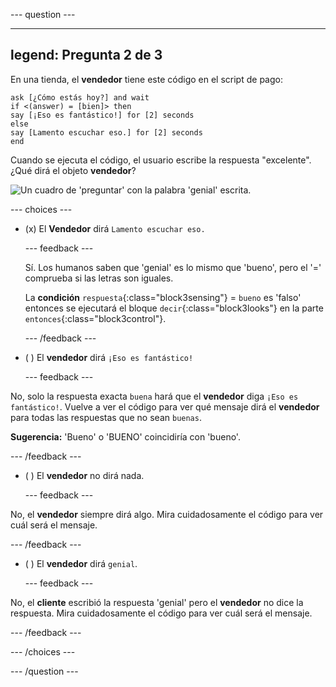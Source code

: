 
--- question ---

---
legend: Pregunta 2 de 3
---

En una tienda, el **vendedor** tiene este código en el script de pago:

```blocks3
ask [¿Cómo estás hoy?] and wait
if <(answer) = [bien]> then
say [¡Eso es fantástico!] for [2] seconds
else
say [Lamento escuchar eso.] for [2] seconds
end
```

Cuando se ejecuta el código, el usuario escribe la respuesta "excelente". ¿Qué dirá el objeto **vendedor**?

![Un cuadro de 'preguntar' con la palabra 'genial' escrita.](images/quiz2.png)

--- choices ---

- (x) El **Vendedor** dirá `Lamento escuchar eso.`

  --- feedback ---

  Sí. Los humanos saben que 'genial' es lo mismo que 'bueno', pero el '=' comprueba si las letras son iguales.

  La **condición** `respuesta`{:class="block3sensing"} = `bueno` es 'falso' entonces se ejecutará el bloque `decir`{:class="block3looks"} en la parte `entonces`{:class="block3control"}.

  --- /feedback ---

- ( ) El **vendedor** dirá `¡Eso es fantástico!`

  --- feedback ---

No, solo la respuesta exacta `buena` hará que el **vendedor** diga `¡Eso es fantástico!`. Vuelve a ver el código para ver qué mensaje dirá el **vendedor** para todas las respuestas que no sean `buenas`.

**Sugerencia:** 'Bueno' o 'BUENO' coincidiría con 'bueno'.

  --- /feedback ---

- ( ) El **vendedor** no dirá nada.

  --- feedback ---

No, el **vendedor** siempre dirá algo. Mira cuidadosamente el código para ver cuál será el mensaje.

  --- /feedback ---

- ( ) El **vendedor** dirá `genial`.

  --- feedback ---

No, el **cliente** escribió la respuesta 'genial' pero el **vendedor** no dice la respuesta. Mira cuidadosamente el código para ver cuál será el mensaje.

  --- /feedback ---

--- /choices ---

--- /question ---
